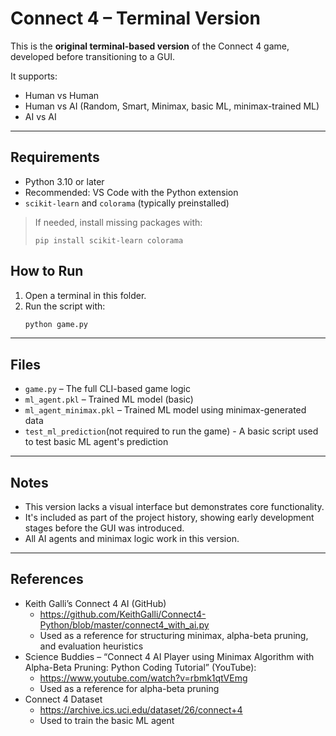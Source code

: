 # Connect 4 – Terminal Version

This is the **original terminal-based version** of the Connect 4 game, developed before transitioning to a GUI.

It supports:
- Human vs Human
- Human vs AI (Random, Smart, Minimax, basic ML, minimax-trained ML)
- AI vs AI

---

## Requirements

- Python 3.10 or later  
- Recommended: VS Code with the Python extension
- `scikit-learn` and `colorama` (typically preinstalled)

> If needed, install missing packages with:
> ```
> pip install scikit-learn colorama
> ```

## How to Run

1. Open a terminal in this folder.
2. Run the script with:
   ```bash
   python game.py

---

## Files

- `game.py` – The full CLI-based game logic  
- `ml_agent.pkl` – Trained ML model (basic)  
- `ml_agent_minimax.pkl` – Trained ML model using minimax-generated data
- `test_ml_prediction`(not required to run the game) - A basic script used to test basic ML agent's prediction

---

## Notes

- This version lacks a visual interface but demonstrates core functionality.  
- It's included as part of the project history, showing early development stages before the GUI was introduced.  
- All AI agents and minimax logic work in this version.  

---

## References

- Keith Galli’s Connect 4 AI (GitHub)
  - https://github.com/KeithGalli/Connect4-Python/blob/master/connect4_with_ai.py
  - Used as a reference for structuring minimax, alpha-beta pruning, and evaluation heuristics
- Science Buddies – “Connect 4 AI Player using Minimax Algorithm with Alpha-Beta Pruning: Python Coding Tutorial” (YouTube):
  - https://www.youtube.com/watch?v=rbmk1qtVEmg
  - Used as a reference for alpha-beta pruning
- Connect 4 Dataset
  - https://archive.ics.uci.edu/dataset/26/connect+4
  - Used to train the basic ML agent
